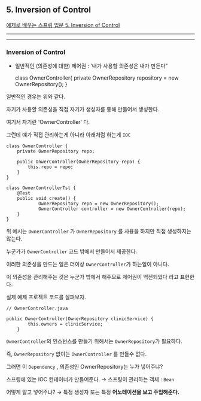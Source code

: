 ## 5. Inversion of Control

[예제로 배우는 스프링 입문 5. Inversion of Control](https://www.youtube.com/watch?v=NZ_lPFvu9oU&list=PLfI752FpVCS8_5t29DWnsrL9NudvKDAKY&index=5)

---

---

### Inversion of Control

- 일반적인 (의존성에 대한) 제어권 : '내가 사용할 의존성은 내가 만든다"

    class OwnerController{
    	private OwnerRepository repository = new OwnerRepository();
    }

일반적인 경우는 위와 같다.

자기가 사용할 의존성을 직접 자기가 생성자를 통해 만들어서 생성한다.

여기서 자기란 'OwnerController' 다. 

그런데 얘가 직접 관리하는게 아니라 아래처럼 하는게 `IOC`

    class OwnerController {
    	private OwnerRepository repo;
    
    	public OnwerController(OwnerRepository repo) {
    		this.repo = repo;
    	}
    }
    
    class OwnerControllerTst {
    	@Test
    	public void create() {
    			OwnerRepository repo = new OwnerRepository();
    			OwnerController controller = new OwnerController(repo);
    	}
    }

위 예시는 `OwnerController` 가 `OwnerRepository` 를 사용을 하지만 직접 생성하지는 않는다.

누군가가 `OwnerController` 코드 밖에서 만들어서 제공한다. 

이러한 의존성을 만드는 일은 더이상 `OwnerController`가 하는일이 아니다.

이 의존성을 관리해주는 것은 누군가 밖에서 해주므로 제어권이 역전되었다 라고 표현한다.

실제 예제 프로젝트 코드를 살펴보자.

    // OwnerController.java
    
    public OwnerController(OwnerRepository clinicService) {
    		this.owners = clinicService;
    	}

 `OwnerController`의 인스턴스를 만들기 위해서는 `OwnerRepository`가 필요하다.

즉, `OwnerRepository` 없이는 `OwnerController` 를 만들수 없다.

그러면 이 `Dependency` , 의존성인 OwnerRepository는 누가 넣어주냐?

스프링에 있는 IOC 컨테이너가 만들어준다. → 스프링이 관리하는 객체 : `Bean`

어떻게 알고 넣어주냐? → 특정 생성자 또는 특정 **어노테이션을 보고 주입해준다.**
